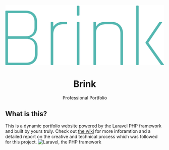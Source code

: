 <p align="center"><img src="https://github.com/Saborknight/portfolio/blob/master/resources/assets/img/logo.svg"></p>
<h1 align="center">Brink</h1>
<p align="center">Professional Portfolio</p>

## What is this?
This is a dynamic portfolio website powered by the Laravel PHP framework and built by yours truly. Check out [the wiki](https://github.com/Saborknight/portfolio/wiki) for more inforamtion and a detailed report on the creative and technical process which was followed for this project.
![Laravel, the PHP framework](https://laravel.com/assets/img/components/logo-laravel.svg "A mighty PHP framework")
